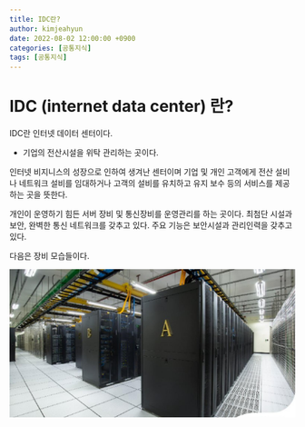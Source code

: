 ```yaml
---
title: IDC란?
author: kimjeahyun
date: 2022-08-02 12:00:00 +0900
categories: [공통지식]
tags: [공통지식]
---
```


# IDC (internet data center) 란?

IDC란 인터넷 데이터 센터이다.
- 기업의 전산시설을 위탁 관리하는 곳이다.

인터넷 비지니스의 성장으로 인하여 생겨난 센터이며  기업 및 개인 고객에게 전산 설비나 네트워크 설비를 임대하거나 고객의 설비를 유치하고 유지 보수 등의 서비스를 제공하는 곳을 뜻한다.

개인이 운영하기 힘든 서버 장비 및 통신장비를 운영관리를 하는 곳이다. 
최첨단 시설과 보안, 완벽한 통신 네트워크를 갖추고 있다. 주요 기능은 보안시설과 관리인력을 갖추고 있다. 

다음은 장비 모습들이다.

![IDC](../../img/common/idc.png)


